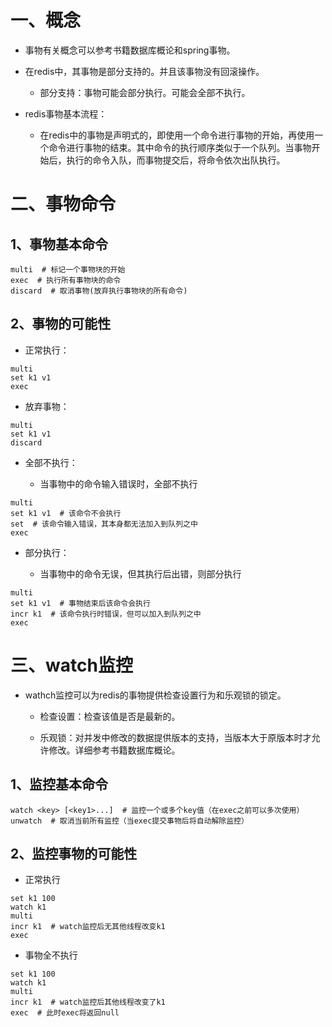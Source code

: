 # 一、概念

- 事物有关概念可以参考书籍数据库概论和spring事物。

- 在redis中，其事物是部分支持的。并且该事物没有回滚操作。

    - 部分支持：事物可能会部分执行。可能会全部不执行。

- redis事物基本流程：

    - 在redis中的事物是声明式的，即使用一个命令进行事物的开始，再使用一个命令进行事物的结束。其中命令的执行顺序类似于一个队列。当事物开始后，执行的命令入队，而事物提交后，将命令依次出队执行。


# 二、事物命令

## 1、事物基本命令

```shell
multi  # 标记一个事物块的开始
exec  # 执行所有事物块的命令
discard  # 取消事物(放弃执行事物块的所有命令)
```
## 2、事物的可能性

- 正常执行：

```shell
multi
set k1 v1
exec
```
- 放弃事物：

```shell
multi
set k1 v1
discard
```
- 全部不执行：

    - 当事物中的命令输入错误时，全部不执行

```shell
multi
set k1 v1  # 该命令不会执行
set  # 该命令输入错误，其本身都无法加入到队列之中
exec
```
- 部分执行：

    - 当事物中的命令无误，但其执行后出错，则部分执行

```shell
multi
set k1 v1  # 事物结束后该命令会执行
incr k1  # 该命令执行时错误，但可以加入到队列之中
exec
```


# 三、watch监控

- wathch监控可以为redis的事物提供检查设置行为和乐观锁的锁定。

    - 检查设置：检查该值是否是最新的。

    - 乐观锁：对并发中修改的数据提供版本的支持，当版本大于原版本时才允许修改。详细参考书籍数据库概论。


## 1、监控基本命令

```shell
watch <key> [<key1>...]  # 监控一个或多个key值（在exec之前可以多次使用）
unwatch  # 取消当前所有监控（当exec提交事物后将自动解除监控）
```
## 2、监控事物的可能性

- 正常执行

```shell
set k1 100
watch k1
multi
incr k1  # watch监控后无其他线程改变k1
exec
```
- 事物全不执行

```shell
set k1 100
watch k1
multi
incr k1  # watch监控后其他线程改变了k1
exec  # 此时exec将返回null
```





